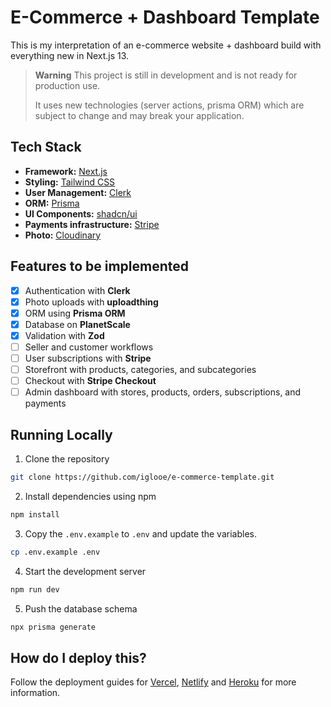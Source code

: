 # E-Commerce + Dashboard Template

This is my interpretation of an e-commerce website + dashboard build with everything new in Next.js 13.

<!-- [![E-Commerce-template](./public/images/screenshot/landing-page-screenshot.png)](https://skateshop.sadmn.com/) -->

> **Warning**
> This project is still in development and is not ready for production use.
>
> It uses new technologies (server actions, prisma ORM) which are subject to change and may break your application.

## Tech Stack

- **Framework:** [Next.js](https://nextjs.org)
- **Styling:** [Tailwind CSS](https://tailwindcss.com)
- **User Management:** [Clerk](https://clerk.com)
- **ORM:** [Prisma](https://www.prisma.io/)
- **UI Components:** [shadcn/ui](https://ui.shadcn.com)
- **Payments infrastructure:** [Stripe](https://stripe.com)
- **Photo:** [Cloudinary](https://cloudinary.com/)

## Features to be implemented

- [x] Authentication with **Clerk**
- [x] Photo uploads with **uploadthing**
- [x] ORM using **Prisma ORM**
- [x] Database on **PlanetScale**
- [x] Validation with **Zod**
- [ ] Seller and customer workflows
- [ ] User subscriptions with **Stripe**
- [ ] Storefront with products, categories, and subcategories
- [ ] Checkout with **Stripe Checkout**
- [ ] Admin dashboard with stores, products, orders, subscriptions, and payments

## Running Locally

1. Clone the repository

```bash
git clone https://github.com/iglooe/e-commerce-template.git
```

2. Install dependencies using npm

```bash
npm install
```

3. Copy the `.env.example` to `.env` and update the variables.

```bash
cp .env.example .env
```

4. Start the development server

```bash
npm run dev
```

5. Push the database schema

```bash
npx prisma generate
```

## How do I deploy this?

Follow the deployment guides for [Vercel](https://nextjs.org/learn/basics/deploying-nextjs-app/deploy), [Netlify](https://docs.netlify.com/integrations/frameworks/next-js/overview/) and [Heroku](https://elements.heroku.com/buildpacks/mars/heroku-nextjs) for more information.

